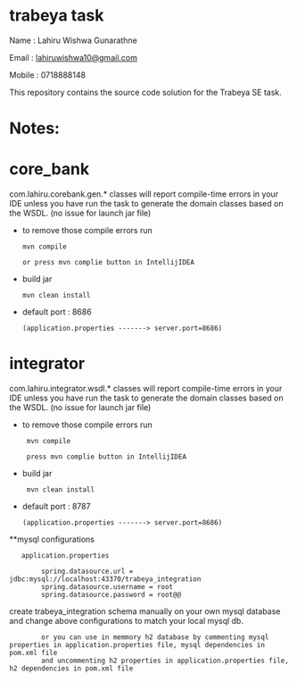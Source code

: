 # trabeya task
Name   : Lahiru Wishwa Gunarathne

Email  : lahiruwishwa10@gmail.com

Mobile : 0718888148
 
This repository contains the source code solution for the Trabeya SE task.

# Notes: 

# core_bank

com.lahiru.corebank.gen.* classes will report compile-time errors in your IDE unless you have run the task to generate the domain classes based on the WSDL.
(no issue for launch jar file)

* to remove those compile errors run

      mvn compile

      or press mvn complie button in IntellijIDEA

* build jar

      mvn clean install

* default port : 8686
         
      (application.properties -------> server.port=8686)

# integrator

com.lahiru.integrator.wsdl.* classes will report compile-time errors in your IDE unless you have run the task to generate the domain classes based on the WSDL.
(no issue for launch jar file)

* to remove those compile errors run

       mvn compile

       press mvn complie button in IntellijIDEA

* build jar

       mvn clean install

* default port : 8787

      (application.properties -------> server.port=8686)



**mysql configurations

       application.properties
       
            spring.datasource.url = jdbc:mysql://localhost:43370/trabeya_integration
            spring.datasource.username = root
            spring.datasource.password = root@@

create trabeya_integration schema manually on your own mysql database and change above configurations to match your local mysql db.

            or you can use in memmory h2 database by commenting mysql properties in application.properties file, mysql dependencies in pom.xml file
            and uncommenting h2 properties in application.properties file, h2 dependencies in pom.xml file
